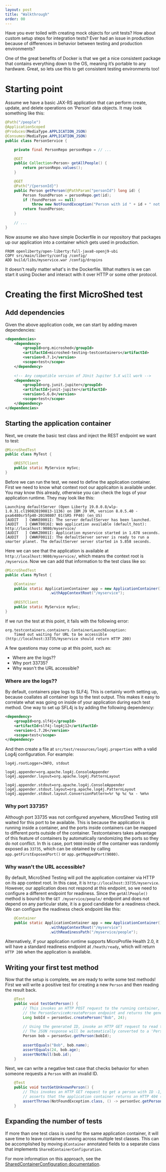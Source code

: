 ```yaml
---
layout: post
title: "Walkthrough"
order: 00
---
```


Have you ever toiled with creating mock objects for unit tests? How about custom setup steps for integration tests? Ever had an issue in production because of differences in behavior between testing and production environments?

One of the great benefits of Docker is that we get a nice consistent package that contains everything down to the OS, meaning it’s portable to any hardware. Great, so lets use this to get consistent testing environments too!

# Starting point

Assume we have a basic JAX-RS application that can perform create, update, and delete
operations on 'Person' data objects. It may look something like this:

```java
@Path("/people")
@ApplicationScoped
@Produces(MediaType.APPLICATION_JSON)
@Consumes(MediaType.APPLICATION_JSON)
public class PersonService {

    private final PersonRepo personRepo = // ...

    @GET
    public Collection<Person> getAllPeople() {
        return personRepo.values();
    }

    @GET
    @Path("/{personId}")
    public Person getPerson(@PathParam("personId") long id) {
        Person foundPerson = personRepo.get(id);
        if (foundPerson == null)
            throw new NotFoundException("Person with id " + id + " not found.");
        return foundPerson;
    }
    
    // ...
}
```

Now assume we also have simple Dockerfile in our repository that packages up our application into a container which gets used in production.

```
FROM openliberty/open-liberty:full-java8-openj9-ubi
COPY src/main/liberty/config /config/
ADD build/libs/myservice.war /config/dropins
```

It doesn't really matter what's in the Dockerfile. What matters is we can start it using Docker and interact with it over HTTP or some other protocol.

# Creating the first MicroShed test

## Add dependencies

Given the above application code, we can start by adding maven dependencies:

```xml
<dependencies>
    <dependency>
        <groupId>org.microshed</groupId>
        <artifactId>microshed-testing-testcontainers</artifactId>
        <version>0.7.1</version>
        <scope>test</scope>
    </dependency>
    
    <!-- Any compatible version of JUnit Jupiter 5.X will work -->
    <dependency>
        <groupId>org.junit.jupiter</groupId>
        <artifactId>junit-jupiter</artifactId>
        <version>5.6.0</version>
        <scope>test</scope>
    </dependency>
</dependencies>
```

## Starting the application container

Next, we create the basic test class and inject the REST endpoint we want to test:

```java
@MicroShedTest
public class MyTest {

    @RESTClient
    public static MyService mySvc;
}
```

Before we can run the test, we need to define the application container. First we need to know what context root our applicaiton is available under. You may know this already, otherwise you can check the logs of your application runtime. They may look like this:

```
Launching defaultServer (Open Liberty 19.0.0.8/wlp-1.0.31.cl190820190813-1136) on IBM J9 VM, version 8.0.5.40 - pxa6480sr5fp40-20190807_01(SR5 FP40) (en_US)
[AUDIT   ] CWWKE0001I: The server defaultServer has been launched.
[AUDIT   ] CWWKT0016I: Web application available (default_host): http://localhost:9080/myservice/
[AUDIT   ] CWWKZ0001I: Application myservice started in 1.678 seconds.
[AUDIT   ] CWWKF0011I: The defaultServer server is ready to run a smarter planet. The defaultServer server started in 5.858 seconds.
```

Here we can see that the application is available at `http://localhost:9080/myservice/`, which means the context root is `/myservice`. Now we can add that information to the test class like so:

```java
@MicroShedTest
public class MyTest {

    @Container
    public static ApplicationContainer app = new ApplicationContainer()
                    .withAppContextRoot("/myservice");
                    
    @RESTClient
    public static MyService mySvc;
}
```

If we run the test at this point, it fails with the following error:

```
org.testcontainers.containers.ContainerLaunchException: 
    Timed out waiting for URL to be accessible (http://localhost:33735/myservice should return HTTP 200)
```

A few questions may come up at this point, such as:
- Where are the logs??
- Why port 33735?
- Why wasn't the URL accessible?

### Where are the logs??

By default, containers pipe logs to SLF4j. This is certainly worth setting up, because coallates all container logs to the test output. This makes it easy to correlate what was going on inside of your application during each test method. One way to set up SFL4j is by adding the following dependency:

```xml
<dependency>
    <groupId>org.slf4j</groupId>
    <artifactId>slf4j-log4j12</artifactId>
    <version>1.7.26</version>
    <scope>test</scope>
</dependency>
```

And then create a file at `src/test/resources/log4j.properties` with a valid Log4j configuration. For example:

```
log4j.rootLogger=INFO, stdout

log4j.appender=org.apache.log4j.ConsoleAppender
log4j.appender.layout=org.apache.log4j.PatternLayout

log4j.appender.stdout=org.apache.log4j.ConsoleAppender
log4j.appender.stdout.layout=org.apache.log4j.PatternLayout
log4j.appender.stdout.layout.ConversionPattern=%r %p %c %x - %m%n
```

### Why port 33735?

Although port 33735 was not configured anywhere, MicroShed Testing still waited for this port to be available. This is because the application is running inside a container, and the ports inside containers can be mapped to different ports outside of the container. Testcontainers takes advantage of this 
feature of containers by automatically randomizing the ports so they do not conflict. In th is case, port `9080` inside of the container was randomly exposed as `33735`, which can be obtained by calling `app.getFirstExposedPort()` or `app.getMappedPort(9080)`.

### Why wasn't the URL accessible?

By default, MicroShed Testing will poll the application container via HTTP on its app context root. In this case, it is `http://localhost:33735/myservice`. 
However, our application does not respond at this endpoint, so we need to configure a different endpoint for readiness. Since the `getAllPeople()` method is bound to the `GET /myservice/people/` endpoint and does not depend on any particular state, it is a good candidate for a readiness check. We can configure the readiness check endpoint like this:

```java
    @Container
    public static ApplicationContainer app = new ApplicationContainer()
                    .withAppContextRoot("/myservice")
                    .withReadinessPath("/myservice/people");
```

Alternatively, if your application runtime supports MicroProfile Health 2.0, it will have a standard readiness endpoint at `/heath/ready`, which will return `HTTP 200` when the application is available.

## Writing your first test method

Now that the setup is complete, we are ready to write some test methods! First we will write a positive test for creating a new `Person` and then 
reading the result back.

```java
    @Test
    public void testGetPerson() {
        // This invokes an HTTP POST request to the running container, which triggers
        // the PersonService#createPerson endpoint and returns the generated ID
        Long bobId = personSvc.createPerson("Bob", 24);
        
        // Using the generated ID, invoke an HTTP GET request to read the record we just created
        // The JSON response will be automatically converted to a 'Person' object using JSON-B 
        Person bob = personSvc.getPerson(bobId);
        
        assertEquals("Bob", bob.name);
        assertEquals(24, bob.age);
        assertNotNull(bob.id);
    }
```

Next, we can write a negative test case that checks behavior for when someone requests a `Person` with an invalid ID.

```java
    @Test
    public void testGetUnknownPerson() {
        // This invokes an HTTP GET request to get a person with ID -1, which does not exist
        // asserts that the application container returns an HTTP 404 (not found) exception
        assertThrows(NotFoundException.class, () -> personSvc.getPerson(-1L));
    }
```

## Expanding the number of tests

If more than one test class is used for the same application container, it will save time to leave containers running across multiple test classes.
This can be accomplished by moving `@Container` annotated fields to a separate class that implements `SharedContainerConfiguration`. 

For more information on this approach, see the [SharedContainerConfiguration documentation](01_SharedContainerConfiguration).


